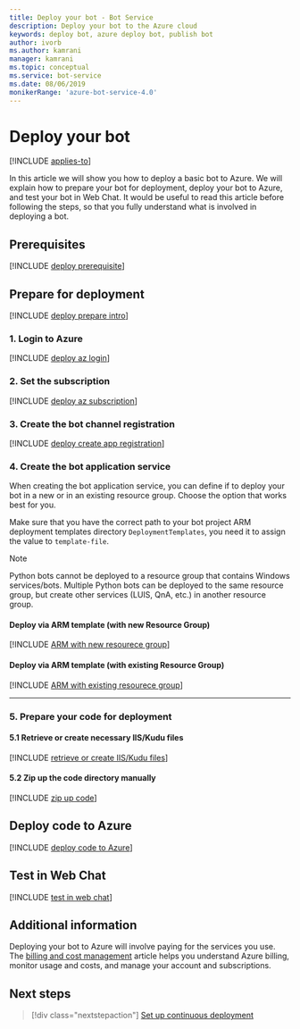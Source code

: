 ```yaml
---
title: Deploy your bot - Bot Service
description: Deploy your bot to the Azure cloud
keywords: deploy bot, azure deploy bot, publish bot
author: ivorb
ms.author: kamrani
manager: kamrani
ms.topic: conceptual
ms.service: bot-service
ms.date: 08/06/2019
monikerRange: 'azure-bot-service-4.0'
---
```


# Deploy your bot

[!INCLUDE [applies-to](./includes/applies-to.md)]

In this article we will show you how to deploy a basic bot to Azure. We will explain how to prepare your bot for deployment, deploy your bot to Azure, and test your bot in Web Chat. It would be useful to read this article before following the steps, so that you fully understand what is involved in deploying a bot.

## Prerequisites
[!INCLUDE [deploy prerequisite](~/includes/deploy/snippet-prerequisite.md)]
<!-- - A subscription to [Microsoft Azure](https://azure.microsoft.com/free/)
- A C#, JavaScript, or TypeScript bot that you have developed on your local machine
- Latest version of the [Azure CLI](https://docs.microsoft.com/cli/azure/?view=azure-cli-latest)
- Familiarity with [Azure CLI and ARM templates](https://docs.microsoft.com/azure/azure-resource-manager/resource-group-overview) -->

## Prepare for deployment
[!INCLUDE [deploy prepare intro](~/includes/deploy/snippet-prepare-deploy-intro.md)]
<!-- When you create a bot using [Visual Studio template](https://docs.microsoft.com/azure/bot-service/dotnet/bot-builder-dotnet-sdk-quickstart?view=azure-bot-service-4.0) or [Yeoman template](https://docs.microsoft.com/azure/bot-service/javascript/bot-builder-javascript-quickstart?view=azure-bot-service-4.0), the source code generated contains a `deploymentTemplates` folder with ARM templates. The deployment process documented here uses the ARM template to provision required resources for the bot in Azure by using the Azure CLI.

> [!NOTE]
> With the release of Bot Framework SDK 4.3, we have _deprecated_ the use of .bot file in favor of appsettings.json or .env file for managing resources. For information on migrating settings from the .bot file to appsettings.json or .env file, see [managing bot resources](v4sdk/bot-file-basics.md). -->

### 1. Login to Azure
[!INCLUDE [deploy az login](~/includes/deploy/snippet-az-login.md)]
<!-- You've already created and tested a bot locally, and now you want to deploy it to Azure. Open a command prompt to log in to the Azure portal.

```cmd
az login
```
A browser window will open, allowing you to sign in.

> [!NOTE]
> If you deploy your bot to a non-Azure cloud such as US Gov, you need to run `az cloud set --name <name-of-cloud>` before `az login`, where &lt;name-of-cloud> is the name of a registered cloud, such as `AzureUSGovernment`. If you want to go back to public cloud, you can run `az cloud set --name AzureCloud`.  -->


### 2. Set the subscription
[!INCLUDE [deploy az subscription](~/includes/deploy/snippet-az-set-subscription.md)]
<!-- Set the default subscription to use.

```cmd
az account set --subscription "<azure-subscription>"
```

If you are not sure which subscription to use for deploying the bot, you can view the list of subscriptions for your account by using `az account list` command. Navigate to the bot folder. -->

### 3. Create the bot channel registration
[!INCLUDE [deploy create app registration](~/includes/deploy/snippet-create-app-registration.md)]
<!-- Registering the application means that you can use Azure AD to authenticate users and request access to user resources. Your bot requires a Registered app in Azure that provides the bot access to the Bot Framework Service for sending and receiving authenticated messages. To create register an app via the Azure CLI, perform the following command:

```cmd
az ad app create --display-name "displayName" --password "AtLeastSixteenCharacters_0" --available-to-other-tenants
```

| Option   | Description |
|:---------|:------------|
| display-name | The display name of the application. |
| password | App password, aka 'client secret'. The password must be at least 16 characters long, contain at least 1 upper or lower case alphabetical character, and contain at least 1 special character.|
| available-to-other-tenants| The application can be used from any Azure AD tenants. This must be `true` to enable your bot to work with the Azure Bot Service channels.|

The above command outputs JSON with the key `appId`, save the value of this key for the ARM deployment, where it will be used for the `appId` parameter. The password provided will be used for the `appSecret` parameter.

> [!NOTE]
> If you would like to use an existing App registration you can use the command:
> ``` cmd
> az bot create --kind webapp --resource-group "<name-of-resource-group>" --name "<name-of-web-app>" --appid "<existing-app-id>" --password "<existing-app-password>" --lang <Javascript|Csharp>
> ``` -->

### 4. Create the bot application service

When creating the bot application service, you can define if to deploy your bot in a new or in an existing resource group. Choose the option that works best for you.

Make sure that you have the correct path to your bot project ARM deployment templates directory `DeploymentTemplates`, you need it to assign the value to `template-file`.


> [!NOTE]
> Python bots cannot be deployed to a resource group that contains Windows services/bots.  Multiple Python bots can be deployed to the same resource group, but create other services (LUIS, QnA, etc.) in another resource group.
>

#### **Deploy via ARM template (with **new** Resource Group)**
<!-- ##### Create Azure resources -->
[!INCLUDE [ARM with new resourece group](~/includes/deploy/snippet-ARM-new-resource-group.md)]
<!-- You'll create a new resource group in Azure and then use the ARM template to create the resources specified in it. In this case, we are providing App Service Plan, Web App, and Bot Channels Registration.

```cmd
az deployment create --name "<name-of-deployment>" --template-file "template-with-new-rg.json" --location "location-name" --parameters appId="<msa-app-guid>" appSecret="<msa-app-password>" botId="<id-or-name-of-bot>" botSku=F0 newAppServicePlanName="<name-of-app-service-plan>" newWebAppName="<name-of-web-app>" groupName="<new-group-name>" groupLocation="<location>" newAppServicePlanLocation="<location>"
```

| Option   | Description |
|:---------|:------------|
| name | Friendly name for the deployment. |
| template-file | The path to the ARM template. You can use `template-with-new-rg.json` file provided in the `deploymentTemplates` folder of the project. |
| location |Location. Values from: `az account list-locations`. You can configure the default location using `az configure --defaults location=<location>`. |
| parameters | Provide deployment parameter values. `appId` value you got from running the `az ad app create` command. `appSecret` is the password you provided in the previous step. The `botId` parameter should be globally unique and is used as the immutable bot ID. It is also used to configure the display name of the bot, which is mutable. `botSku` is the pricing tier and can be F0 (Free) or S1 (Standard). `newAppServicePlanName` is the name of App Service Plan. `newWebAppName` is the name of the Web App you are creating. `groupName` is the name of the Azure resource group you are creating. `groupLocation` is the location of the Azure resource group. `newAppServicePlanLocation` is the location of the App Service Plan. | -->

#### **Deploy via ARM template (with **existing**  Resource Group)**

[!INCLUDE [ARM with existing resourece group](~/includes/deploy/snippet-ARM-existing-resource-group.md)]
<!-- When using an existing resource group, you can either use an existing App Service Plan or create a new one. Steps for both options are listed below.

**Option 1: Existing App Service Plan**

In this case, we are using existing App Service Plan, but creating new a Web App and Bot Channels Registration.

> [!NOTE]
> The botId parameter should be globally unique and is used as the immutable bot ID. Also used to configure the displayName of the bot, which is mutable.

```cmd
az group deployment create --name "<name-of-deployment>" --resource-group "<name-of-resource-group>" --template-file "template-with-preexisting-rg.json" --parameters appId="<msa-app-guid>" appSecret="<msa-app-password>" botId="<id-or-name-of-bot>" newWebAppName="<name-of-web-app>" existingAppServicePlan="<name-of-app-service-plan>" appServicePlanLocation="<location>"
```

**Option 2: New App Service Plan**

In this case, we are creating App Service Plan, Web App, and Bot Channels Registration.

```cmd
az group deployment create --name "<name-of-deployment>" --resource-group "<name-of-resource-group>" --template-file "template-with-preexisting-rg.json" --parameters appId="<msa-app-guid>" appSecret="<msa-app-password>" botId="<id-or-name-of-bot>" newWebAppName="<name-of-web-app>" newAppServicePlanName="<name-of-app-service-plan>" appServicePlanLocation="<location>"
```

| Option   | Description |
|:---------|:------------|
| name | Friendly name for the deployment. |
| resource-group | Name of the azure resource group |
| template-file | The path to the ARM template. You can use `template-with-preexisting-rg.json` file provided in the `deploymentTemplates` folder of the project. |
| location |Location. Values from: `az account list-locations`. You can configure the default location using `az configure --defaults location=<location>`. |
| parameters | Provide deployment parameter values. `appId` value you got from running the `az ad app create` command. `appSecret` is the password you provided in the previous step. The `botId` parameter should be globally unique and is used as the immutable bot ID. It is also used to configure the display name of the bot, which is mutable. `newWebAppName` is the name of the Web App you are creating. `newAppServicePlanName` is the name of App Service Plan. `newAppServicePlanLocation` is the location of the App Service Plan. | -->

---

### 5. Prepare your code for deployment
#### 5.1 Retrieve or create necessary IIS/Kudu files
[!INCLUDE [retrieve or create IIS/Kudu files](~/includes/deploy/snippet-IIS-Kudu-files.md)]

<!-- ##### [C#](#tab/csharp) -->

<!-- ```cmd
az bot prepare-deploy --lang Csharp --code-dir "." --proj-file-path "MyBot.csproj"
```

You must provide the path to the .csproj file relative to --code-dir. This can be performed via the --proj-file-path argument. The command would resolve --code-dir and --proj-file-path to "./MyBot.csproj"

##### [JavaScript](#tab/javascript)

```cmd
az bot prepare-deploy --code-dir "." --lang Javascript
```

This command will fetch a web.config which is needed for Node.js apps to work with IIS on Azure App Services. Make sure web.config is saved to the root of your bot.

##### [TypeScript](#tab/typescript)

```cmd
az bot prepare-deploy --code-dir "." --lang Typescript
```

This command works similarly to JavaScript above, but for a Typescript bot.

---

> [!NOTE]
> After executing the above-mentioned command, you should be able to see a `.deployment` file in your bot project folder. -->

#### 5.2 Zip up the code directory manually
[!INCLUDE [zip up code](~/includes/deploy/snippet-zip-code.md)]
<!-- When using the non-configured [zip deploy API](https://github.com/projectkudu/kudu/wiki/Deploying-from-a-zip-file-or-url) to deploy your bot's code, Web App/Kudu's behavior is as follows:

_Kudu assumes by default that deployments from zip files are ready to run and do not require additional build steps during deployment, such as npm install or dotnet restore/dotnet publish._

As such, it is important to include your built code and with all necessary dependencies in the zip file being deployed to the Web App, otherwise your bot will not work as intended.

> [!IMPORTANT]
> Before zipping your project files, make sure that you are _in_ the correct folder.
> - For C# bots, it is the folder that has the .csproj file.
> - For JS bots, it is the folder that has the app.js or index.js file.
>
>**Within** the project folder, select all the files and zip them up, then run the command while still in the folder.
>
> If your root folder location is incorrect, the **bot will fail to run in the Azure portal**. -->

## Deploy code to Azure
[!INCLUDE [deploy code to Azure](~/includes/deploy/snippet-deploy-code-to-az.md)]
<!-- At this point we are ready to deploy the code to the Azure Web App. Run the following command from the command line to perform deployment using the kudu zip push deployment for a web app. -->
<!--
```cmd
az webapp deployment source config-zip --resource-group "<new-group-name>" --name "<name-of-web-app>" --src "code.zip"
```

| Option   | Description |
|:---------|:------------|
| resource-group | Resource group name in Azure that you created earlier. |
| name | Name of the Web App you used earlier. |
| src  | The path to the zipped file you created. | -->

## Test in Web Chat
[!INCLUDE [test in web chat](~/includes/deploy/snippet-test-in-web-chat.md)]
<!-- 1. In your browser, navigate to the [Azure portal](https://ms.portal.azure.com).
2. In the left panel, click **Resource groups**.
3. In the right panel, search for your group.
4. Click on your group name.
5. Click the link of your Bot Channel Registration.
6. In the *Bot Channel Registration blade*, click **Test in Web Chat**.
Alternatively, in the right panel, click the Test box.

For more information about channel registration, see [Register a bot with Bot Service](https://docs.microsoft.com/azure/bot-service/bot-service-quickstart-registration?view=azure-bot-service-3.0).

> [!NOTE]
> A blade is the surface on which service functions or navigation elements appear when selected. -->

## Additional information
Deploying your bot to Azure will involve paying for the services you use. The [billing and cost management](https://docs.microsoft.com/azure/billing/) article helps you understand Azure billing, monitor usage and costs, and manage your account and subscriptions.

## Next steps
> [!div class="nextstepaction"]
> [Set up continuous deployment](bot-service-build-continuous-deployment.md)

<!-- ## Appendix

[!INCLUDE [deploy csharp bot to Azure](~/includes/deploy/snippet-deploy-simple-csharp-echo-bot.md)] -->
